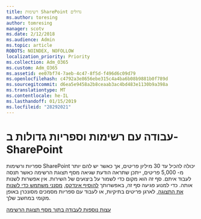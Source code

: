 ```yaml
---
title: רשימות SharePoint גדולים
ms.author: toresing
author: tomresing
manager: scotv
ms.date: 2/12/2018
ms.audience: Admin
ms.topic: article
ROBOTS: NOINDEX, NOFOLLOW
localization_priority: Priority
ms.collection: Adm_O365
ms.custom: Adm_O365
ms.assetid: ee07bf74-7aeb-4c47-8f5d-f496d6c09d79
ms.openlocfilehash: c4792a3e8656ebe315c4a4ba6b08b9881b0f789d
ms.sourcegitcommit: d6ea5e9458a2b8ceaab3ac4bd483e1130b9a398a
ms.translationtype: MT
ms.contentlocale: he-IL
ms.lasthandoff: 01/15/2019
ms.locfileid: "28292021"
---
```

# <a name="work-with-large-lists-and-libraries-in-sharepoint"></a>עבודה עם רשימות וספריות גדולות ב- SharePoint

ספריות ורשימות SharePoint יכולה להכיל עד 30 מיליון פריטים, אך כאשר יש להם יותר מ- 5,000 פריטים, ייתכן שתראה הודעת שגיאה מסף תצוגת הרשימה כאשר תנסה לעבוד איתם. סף זה הוא מקום כדי לשמור על ביצועים של השירות. אין אפשרות לשנות אותה. כדי למנוע פגיעה סף זה, באפשרותך [להוסיף אינדקס](https://go.microsoft.com/fwlink/?linkid=867784), [מסנני משתמש כדי לשנות את התצוגה](https://go.microsoft.com/fwlink/?linkid=867786), לארגן פריטים בתיקיות, או לעבוד עם ספריות מסמכים מסונכרן באופן מקומי במחשב שלך. 
  
[עצות נוספות לעבודה בתוך מסף תצוגת הרשימה](https://go.microsoft.com/fwlink/?linkid=867787)
  

